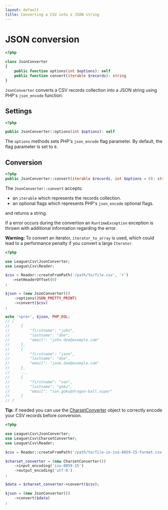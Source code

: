 ```yaml
---
layout: default
title: Converting a CSV into a JSON string
---
```


# JSON conversion

~~~php
<?php

class JsonConverter
{
    public function options(int $options): self
    public function convert(iterable $records): string
}
~~~

`JsonConverter` converts a CSV records collection into a JSON string using PHP's `json_encode` function.

## Settings

~~~php
<?php

public JsonConverter::options(int $options): self
~~~

The `options` methods sets PHP's `json_encode` flag parameter. By default, the flag parameter is set to `0`.

## Conversion

~~~php
<?php
public JsonConverter::convert(iterable $records, int $options = 0): string
~~~

The `JsonConverter::convert` accepts:

- an `iterable` which represents the records collection.
- an optional flags which represents PHP's `json_encode` optional flags.

and returns a string.

<p class="message-warning">If a error occurs during the convertion an <code>RuntimeException</code> exception is thrown with additional information regarding the error.</p>

<p class="message-warning"><strong>Warning:</strong> To convert an iterator, <code>iterator_to_array</code> is used, which could lead to a performance penalty if you convert a large <code>Iterator</code>.</p>

~~~php
<?php

use League\Csv\JsonConverter;
use League\Csv\Reader;

$csv = Reader::createFromPath('/path/to/file.csv', 'r')
   ->setHeaderOffset(0)
;

$json = (new JsonConverter())
    ->options(JSON_PRETTY_PRINT)
    ->convert($csv)
;

echo '<pre>', $json, PHP_EOL;
// [
//     {
//         "firstname": "john",
//         "lastname": "doe",
//         "email": "john.doe@example.com"
//     },
//     {
//         "firstname": "jane",
//         "lastname": "doe",
//         "email": "jane.doe@example.com"
//     },
//     ...
//     {
//         "firstname": "san",
//         "lastname": "goku",
//         "email": "san.goku@dragon-ball.super"
//     }
// ]
~~~

<p class="message-info"><strong>Tip:</strong> if needed you can use the <a href="/9.0/converter/charset/">CharsetConverter</a> object to correctly encode your CSV records before conversion.</p>

~~~php
<?php

use League\Csv\JsonConverter;
use League\Csv\CharsetConverter;
use League\Csv\Reader;

$csv = Reader::createFromPath('/path/to/file-in-iso-8859-15-format.csv', 'r');

$charset_converter = (new CharsetConverter())
    ->input_encoding('iso-8859-15')
    ->output_encoding('utf-8')
;

$data = $charset_converter->convert($csv);

$json = (new JsonConverter())
    ->convert($data)
;
~~~